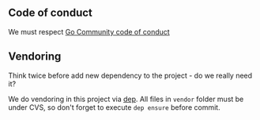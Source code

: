 ## Code of conduct

We must respect [Go Community code of conduct](https://golang.org/conduct)

## Vendoring

Think twice before add new dependency to the project - do we really need it?

We do vendoring in this project via [dep](https://github.com/golang/dep). 
All files in `vendor` folder must be under CVS, so don't forget to execute `dep ensure` before commit.